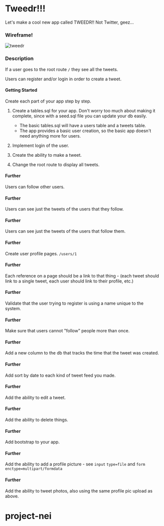 # Tweedr!!!

Let's make a cool new app called TWEEDR!! Not Twitter, geez...

### Wireframe!

![tweedr](https://git.generalassemb.ly/wdi-nyc-goat/LAB_Tweedr/raw/master/assets/tweedr.png)

### Description
If a user goes to the root route `/` they see all the tweets.

Users can register and/or login in order to create a tweet.

#### Getting Started
Create each part of your app step by step.

1. Create a tables.sql for your app. Don't worry too much about making it complete, since with a seed.sql file you can update your db easily.
     - The basic tables.sql will have a users table and a tweets table.
     - The app provides a basic user creation, so the basic app doesn't need anything more for users.

2. Implement login of the user.

3. Create the ability to make a tweet.

4. Change the root route to display all tweets.


#### Further
Users can follow other users.

#### Further
Users can see just the tweets of the users that they follow.

#### Further
Users can see just the tweets of the users that follow them.

#### Further
Create user profile pages. `/users/1`

#### Further
Each reference on a page should be a link to that thing - (each tweet should link to a single tweet, each user should link to their profile, etc.)

#### Further
Validate that the user trying to register is using a name unique to the system.

#### Further
Make sure that users cannot "follow" people more than once.

#### Further
Add a new column to the db that tracks the time that the tweet was created.

#### Further
Add sort by date to each kind of tweet feed you made.

#### Further
Add the ability to edit a tweet.


#### Further
Add the ability to delete things.

#### Further
Add bootstrap to your app.

#### Further
Add the ability to add a profile picture - see `input` `type=file` and `form` `enctype=multipart/formdata`

#### Further
Add the ability to tweet photos, also using the same profile pic upload as above.
# project-nei
